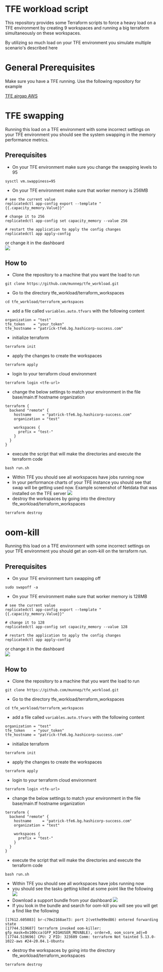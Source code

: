 # TFE workload script

This repository provides some Terraform scripts to force a heavy load on a TFE environment by creating 9 workspaces and running a big terraform simultaneously on these workspaces. 

By utilizing so much load on your TFE environment you simulate multiple scenario's described here

# General Prerequisites

Make sure you have a TFE running. Use the following repository for example

[TFE airgap AWS](https://github.com/munnep/TFE_airgap)

# TFE swapping

Running this load on a TFE environment with some incorrect settings on your TFE environment you should see the system swapping in the memory performance metrics. 


## Prerequisites

- On your TFE environment make sure you change the swapping levels to 95
```
sysctl vm.swappiness=95
```
- On your TFE environment make sure that worker memory is 256MB
```
# see the current value
replicatedctl app-config export --template "{{.capacity_memory.Value}}"

# change it to 256
replicatedctl app-config set capacity_memory --value 256

# restart the application to apply the config changes
replicatedctl app apply-config
```
or change it in the dashboard  
![](media/20220525204340.png)  
## How to

- Clone the repository to a machine that you want the load to run
```
git clone https://github.com/munnep/tfe_workload.git
```
- Go to the directory tfe_workload/terraform_workspaces
```
cd tfe_workload/terraform_workspaces
```
- add a file called `variables.auto.tfvars` with the following content
```
organization = "test"
tfe_token    = "your_token"
tfe_hostname = "patrick-tfe6.bg.hashicorp-success.com"
``` 
- initialize terraform
```
terraform init
```
- apply the changes to create the workspaces
```
terraform apply
```
- login to your terraform cloud environment
```
terraform login <tfe-url>
```
- change the below settings to match your environment in the file base/main.tf
hostname
organization
```
terraform {
  backend "remote" {
    hostname     = "patrick-tfe6.bg.hashicorp-success.com"
    organization = "test"

    workspaces {
      prefix = "test-"
    }
  }
}
```
- execute the script that will make the directories and execute the terraform code
```
bash run.sh
```
- Within TFE you should see all workspaces have jobs running now
- In your performance charts of your TFE instance you should see that swap will be getting used now.
Example screenshot of Netdata that was installed on the TFE server 
![](media/20220615140407.png)    
- destroy the workspaces by going into the directory tfe_workload/terraform_workspaces
```
terraform destroy
```


# oom-kill

Running this load on a TFE environment with some incorrect settings on your TFE environment you should get an oom-kill on the terraform run.


## Prerequisites

- On your TFE environment turn swapping off
```
sudo swapoff -a
```
- On your TFE environment make sure that worker memory is 128MB
```
# see the current value
replicatedctl app-config export --template "{{.capacity_memory.Value}}"

# change it to 128
replicatedctl app-config set capacity_memory --value 128

# restart the application to apply the config changes
replicatedctl app apply-config
```
or change it in the dashboard  
![](media/20220615161223.png)    

## How to

- Clone the repository to a machine that you want the load to run
```
git clone https://github.com/munnep/tfe_workload.git
```
- Go to the directory tfe_workload/terraform_workspaces
```
cd tfe_workload/terraform_workspaces
```
- add a file called `variables.auto.tfvars` with the following content
```
organization = "test"
tfe_token    = "your_token"
tfe_hostname = "patrick-tfe6.bg.hashicorp-success.com"
``` 
- initialize terraform
```
terraform init
```
- apply the changes to create the workspaces
```
terraform apply
```
- login to your terraform cloud environment
```
terraform login <tfe-url>
```
- change the below settings to match your environment in the file base/main.tf
hostname
organization
```
terraform {
  backend "remote" {
    hostname     = "patrick-tfe6.bg.hashicorp-success.com"
    organization = "test"

    workspaces {
      prefix = "test-"
    }
  }
}
```
- execute the script that will make the directories and execute the terraform code
```
bash run.sh
```
- Within TFE you should see all workspaces have jobs running now
- you should see the tasks getting killed at some point like the following  
![](media/20220615160858.png)  
- Download a support bundle from your dashboard
![](media/20220615160934.png)    
- If you look in the bundle and search for oom-kill you will see you will get a find like the following
```
[17612.605083] br-c70e2168ae73: port 2(vethe99ed86) entered forwarding state
[17744.519687] terraform invoked oom-killer: gfp_mask=0x100cca(GFP_HIGHUSER_MOVABLE), order=0, oom_score_adj=0
[17744.519696] CPU: 2 PID: 323609 Comm: terraform Not tainted 5.13.0-1022-aws #24~20.04.1-Ubuntu
```
- destroy the workspaces by going into the directory tfe_workload/terraform_workspaces
```
terraform destroy
```

